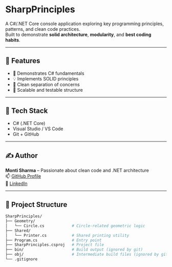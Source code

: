# SharpPrinciples

A C#/.NET Core console application exploring key programming principles, patterns, and clean code practices.  
Built to demonstrate **solid architecture**, **modularity**, and **best coding habits**.

---

## 🚀 Features

- 📌 Demonstrates C# fundamentals
- 💡 Implements SOLID principles
- 🔁 Clean separation of concerns
- 🧪 Scalable and testable structure

---

## 🧱 Tech Stack

- C# (.NET Core)
- Visual Studio / VS Code
- Git + GitHub

---

## ✍️ Author

**Monti Sharma** – Passionate about clean code and .NET architecture  
📫 [GitHub Profile](https://github.com/MontiSharma1999)  
🔗 [LinkedIn](https://www.linkedin.com/in/montisharma/)

---

## 📁 Project Structure

```bash
SharpPrinciples/
├── Geometry/
│   └── Circle.cs            # Circle-related geometric logic
├── Shared/
│   └── Printer.cs           # Shared printing utility
├── Program.cs               # Entry point
├── SharpPrinciples.csproj   # Project file
├── bin/                     # Build output (ignored by git)
├── obj/                     # Intermediate build files (ignored by git)
└── .gitignore

